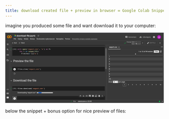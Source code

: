 ```yaml
---
title: download created file + preview in browser ∞ Google Colab Snippets
---
```


imagine you produced some file and want download it to your computer:


![](/assets/google-colab-notebook-preview-and-download-the-file.png)


below the snippet + bonus option for nice preview of files:

<script src="https://gist.github.com/andilabs/95fe6dcd08b1906c1839c007de5722a4.js"></script>
